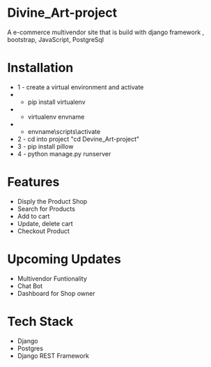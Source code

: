 # Divine_Art-project
A e-commerce multivendor site that is build with django framework , bootstrap, JavaScript, PostgreSql

# Installation
* 1 - create a virtual environment and activate
*  - pip install virtualenv
*  - virtualenv envname
*  - envname\scripts\activate
* 2 - cd into project "cd Devine_Art-project"
* 3 - pip install pillow
* 4 - python manage.py runserver

# Features
* Disply the Product Shop
* Search for Products
* Add to cart
* Update, delete cart
* Checkout Product

# Upcoming Updates
* Multivendor Funtionality
* Chat Bot
* Dashboard for Shop owner

# Tech Stack
* Django
* Postgres
* Django REST Framework
